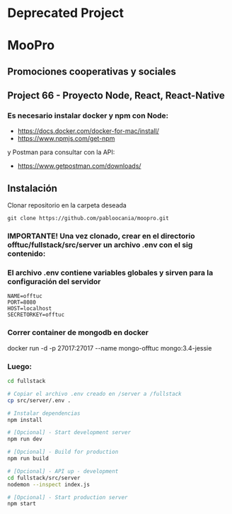 # Deprecated Project

# MooPro
## Promociones cooperativas y sociales
## Project 66 - Proyecto Node, React, React-Native

### Es necesario instalar docker y npm con Node:
* https://docs.docker.com/docker-for-mac/install/
* https://www.npmjs.com/get-npm

y Postman para consultar con la API:
* https://www.getpostman.com/downloads/


## Instalación

Clonar repositorio en la carpeta deseada

````
git clone https://github.com/pabloocania/moopro.git
````

### IMPORTANTE! Una vez clonado, crear en el directorio offtuc/fullstack/src/server un archivo .env con el sig contenido:
### El archivo .env contiene variables globales y sirven para la configuración del servidor
````
NAME=offtuc
PORT=8080
HOST=localhost
SECRETORKEY=offtuc
`````

### Correr container de mongodb en docker
docker run -d -p 27017:27017 --name mongo-offtuc mongo:3.4-jessie

### Luego:
```bash 
cd fullstack

# Copiar el archivo .env creado en /server a /fullstack 
cp src/server/.env .

# Instalar dependencias
npm install

# [Opcional] - Start development server
npm run dev

# [Opcional] - Build for production
npm run build

# [Opcional] - API up - development
cd fullstack/src/server
nodemon --inspect index.js

# [Opcional] - Start production server
npm start
````


